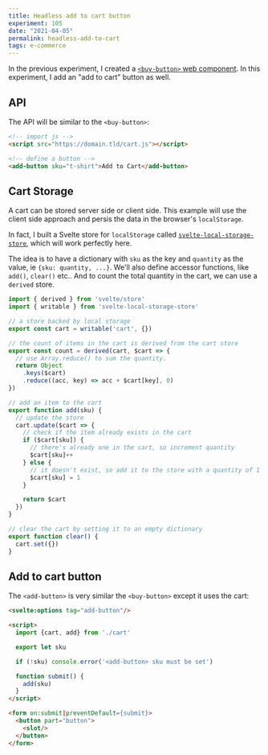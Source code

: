```yaml
---
title: Headless add to cart button
experiment: 105
date: "2021-04-05"
permalink: headless-add-to-cart
tags: e-commerce
---
```


In the previous experiment, I created a [`<buy-button>` web component](/posts/headless-buy-button). In this experiment, I add an "add to cart" button as well.

## API

The API will be similar to the `<buy-button>`:

```html
<!-- import js -->
<script src="https://domain.tld/cart.js"></script>

<!-- define a button -->
<add-button sku="t-shirt">Add to Cart</add-button>
```

## Cart Storage

A cart can be stored server side or client side. This example will use the client side approach and persis the data in the browser's `localStorage`.

In fact, I built a Svelte store for `localStorage` called [`svelte-local-storage-store`](https://npmjs.com/package/svelte-local-storage-store), which will work perfectly here.

The idea is to have a dictionary with `sku` as the key and `quantity` as the value, ie  `{sku: quantity, ...}`. We'll also define accessor functions, like `add()`, `clear()` etc.. And to count the total quantity in the cart, we can use a `derived` store.

```javascript
import { derived } from 'svelte/store'
import { writable } from 'svelte-local-storage-store'

// a store backed by local storage
export const cart = writable('cart', {})

// the count of items in the cart is derived from the cart store
export const count = derived(cart, $cart => {
  // use Array.reduce() to sum the quantity.
  return Object
    .keys($cart)
    .reduce((acc, key) => acc + $cart[key], 0)
})

// add an item to the cart
export function add(sku) {
  // update the store
  cart.update($cart => {
    // check if the item already exists in the cart
    if ($cart[sku]) {
      // there's already one in the cart, so increment quantity
      $cart[sku]++
    } else {
      // it doesn't exist, so add it to the store with a quantity of 1
      $cart[sku] = 1
    }

    return $cart
  })
}

// clear the cart by setting it to an empty dictionary
export function clear() {
  cart.set({})
}
```

## Add to cart button

The `<add-button>` is very similar the `<buy-button>` except it uses the cart:

```html
<svelte:options tag="add-button"/>

<script>
  import {cart, add} from './cart'

  export let sku

  if (!sku) console.error('<add-button> sku must be set')

  function submit() {
    add(sku)
  }
</script>

<form on:submit|preventDefault={submit}>
  <button part="button">
    <slot/>
  </button>
</form>
```
